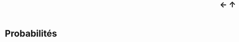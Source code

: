 <script src="https://polyfill.io/v3/polyfill.min.js?features=es6"></script>
<script id="MathJax-script" async
src="https://cdn.jsdelivr.net/npm/mathjax@3/es5/tex-mml-chtml.js"></script>
<div style="position: fixed; right:10px; top: 0px; font-weight: bold;
            font-size: x-large;">
  <a href="Geometrie.html" style="text-decoration: none;">←</a>
  <a href="../Maths.html" style="text-decoration: none;">↑</a>
</div>

# Probabilités
